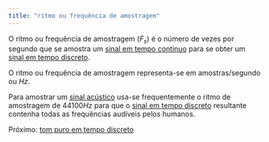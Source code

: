 ```yaml
---
title: "ritmo ou frequência de amostragem"
---
```


O ritmo ou frequência de amostragem ($F_s$) é o número de vezes por segundo que se amostra um [sinal em tempo contínuo](pub/ss-sin/conc/sinal%20em%20tempo%20contínuo.md) para se obter um [sinal em tempo discreto](pub/ss-sin/conc/sinal%20em%20tempo%20discreto.md).

O ritmo ou frequência de amostragem representa-se em amostras/segundo ou $Hz$.

Para amostrar um [sinal acústico](pub/ss-sin/conc/sinal%20acústico.md) usa-se frequentemente o ritmo de amostragem de $44100 Hz$ para que o [sinal em tempo discreto](pub/ss-sin/conc/sinal%20em%20tempo%20discreto.md) resultante contenha todas as frequências audíveis pelos humanos.

Próximo: [tom puro em tempo discreto](pub/ss-sin/conc/tom%20puro%20em%20tempo%20discreto.md)
